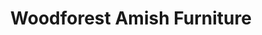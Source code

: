 ---
title: "Woodforest Amish Furniture"
url: /olmsted-township/woodforest-amish-furniture/
shop: furniture
---